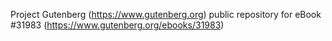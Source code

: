 Project Gutenberg (https://www.gutenberg.org) public repository for eBook #31983 (https://www.gutenberg.org/ebooks/31983)
